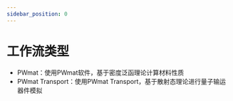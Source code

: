 ```yaml
---
sidebar_position: 0
---
```


# 工作流类型
- PWmat：使用PWmat软件，基于密度泛函理论计算材料性质
- PWmat Transport：使用PWmat Transport，基于散射态理论进行量子输运器件模拟